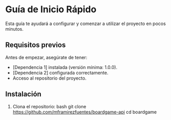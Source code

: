 # Guía de Inicio Rápido

Esta guía te ayudará a configurar y comenzar a utilizar el proyecto en pocos minutos.

## Requisitos previos

Antes de empezar, asegúrate de tener:
- [Dependencia 1] instalada (versión mínima: 1.0.0).
- [Dependencia 2] configurada correctamente.
- Acceso al repositorio del proyecto.

## Instalación

1. Clona el repositorio:
   bash
   git clone https://github.com/mframirezfuentes/boardgame-api
   cd boardgame